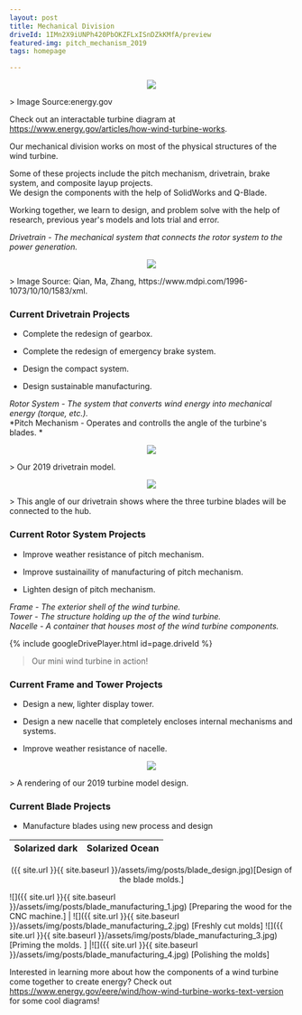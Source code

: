 ```yaml
---
layout: post
title: Mechanical Division
driveId: 1IMn2X9iUNPh420PbOKZFLxISnDZkKMfA/preview
featured-img: pitch_mechanism_2019
tags: homepage

---
```

<p align="center">
  <img src="{{ site.url }}{{ site.baseurl }}/assets/img/posts/wind_turbine_diagram.png">
</p>
> Image Source:energy.gov

Check out an interactable turbine diagram at <https://www.energy.gov/articles/how-wind-turbine-works>.


Our mechanical division works on most of the physical structures of the wind turbine. 

Some of these projects include the pitch mechanism, drivetrain, brake system, and composite layup projects.  
We design the components with the help of SolidWorks and Q-Blade.

Working together, we learn to design, and problem solve with the help of research, previous year's models and lots trial and error.





*Drivetrain - The mechanical system that connects the rotor system to the power generation.*  

<p align="center">
  <img src="{{ site.url }}{{ site.baseurl }}/assets/img/posts/drivetrain_diagram.png">
</p>
> Image Source: Qian, Ma, Zhang, https://www.mdpi.com/1996-1073/10/10/1583/xml.


### Current Drivetrain Projects

* Complete the redesign of gearbox.

* Complete the redesign of emergency brake system.

* Design the compact system.

* Design sustainable manufacturing.

*Rotor System - The system that converts wind energy into mechanical energy (torque, etc.).*  
*Pitch Mechanism - Operates and controlls the angle of the turbine's blades. *  

<p align="center">
  <img src="{{ site.url }}{{ site.baseurl }}/assets/img/posts/drivetrain.jpg">
</p>
> Our 2019 drivetrain model.

<p align="center">
  <img src="{{ site.url }}{{ site.baseurl }}/assets/img/posts/drivetrain_back.jpg">
</p>
> This angle of our drivetrain shows where the three turbine blades will be connected to the hub.

### Current Rotor System Projects

* Improve weather resistance of pitch mechanism.

* Improve sustainaility of manufacturing of pitch mechanism.

* Lighten design of pitch mechanism.

*Frame - The exterior shell of the wind turbine.*  
*Tower - The structure holding up the of the wind turbine.*  
*Nacelle - A container that houses most of the wind turbine components.*  


{% include googleDrivePlayer.html id=page.driveId %}
> Our mini wind turbine in action!

### Current Frame and Tower Projects

* Design a new, lighter display tower.

* Design a new nacelle that completely encloses internal mechanisms and systems.

* Improve weather resistance of nacelle.

<p align="center">
  <img src="{{ site.url }}{{ site.baseurl }}/assets/img/posts/full_render_2019.jpg">
</p>
> A rendering of our 2019 turbine model design.

### Current Blade Projects

* Manufacture blades using new process and design


Solarized dark             |  Solarized Ocean
:-------------------------:|:-------------------------:


<p align="center">
  ({{ site.url }}{{ site.baseurl }}/assets/img/posts/blade_design.jpg)[Design of the blade molds.] 
  </p>
![]({{ site.url }}{{ site.baseurl }}/assets/img/posts/blade_manufacturing_1.jpg) [Preparing the wood for the CNC machine.] | ![]({{ site.url }}{{ site.baseurl }}/assets/img/posts/blade_manufacturing_2.jpg) [Freshly cut molds] 
![]({{ site.url }}{{ site.baseurl }}/assets/img/posts/blade_manufacturing_3.jpg) [Priming the molds. ] |![]({{ site.url }}{{ site.baseurl }}/assets/img/posts/blade_manufacturing_4.jpg) [Polishing the molds]







Interested in learning more about how the components of a wind turbine come together to create energy? 
Check out <https://www.energy.gov/eere/wind/how-wind-turbine-works-text-version> for some cool diagrams!
